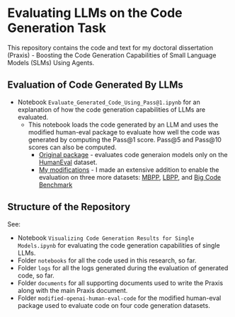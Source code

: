# Evaluating LLMs on the Code Generation Task

This repository contains the code and text for my doctoral dissertation (Praxis) - Boosting the Code Generation Capabilities of Small Language Models (SLMs) Using Agents.

## Evaluation of Code Generated By LLMs
* Notebook `Evaluate_Generated_Code_Using_Pass@1.ipynb` for an explanation of how the code generation capabilities of LLMs are evaluated.
    - This notebook loads the code generated by an LLM and uses the modified human-eval package to evaluate how well the code was generated by computing the Pass@1 score. Pass@5 and Pass@10 scores can also be computed.
        * [Original package](https://github.com/openai/human-eval) - evaluates code generaion models only on the [HumanEval](https://huggingface.co/datasets/openai/openai_humaneval) dataset.
        * [My modifications](https://github.com/agnedil/code-generation/tree/main/modified-openai-human-eval-code) - I made an extensive addition to enable the evaluation on three more datasets: [MBPP](https://huggingface.co/datasets/google-research-datasets/mbpp), [LBPP](https://huggingface.co/datasets/CohereForAI/lbpp), and [Big Code Benchmark](https://huggingface.co/datasets/bigcode/bigcodebench)

## Structure of the Repository

See:
* Notebook `Visualizing Code Generation Results for Single Models.ipynb` for evaluating the code generation capabilities of single LLMs.
* Folder `notebooks` for all the code used in this research, so far.
* Folder `logs` for all the logs generated during the evaluation of generated code, so far.
* Folder `documents` for all supporting documents used to write the Praxis along with the main Praxis document.
* Folder `modified-openai-human-eval-code` for the modified human-eval package used to evaluate code on four code generation datasets.
